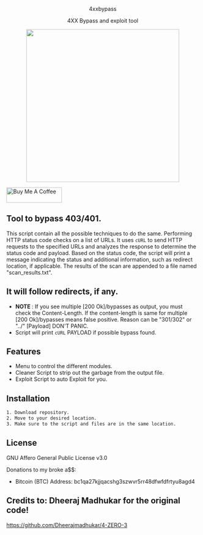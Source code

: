 <p align="center">
4xxbypass
</p>

<p align="center">
4XX Bypass and exploit tool
</p>


<p align="center">
  <img width="400" src="https://user-images.githubusercontent.com/43219706/216733814-26945b8b-0454-4194-bc70-0441802a6c71.png">
</p>


<a href="https://www.buymeacoffee.com/notarealdev" target="_blank"><img src="https://cdn.buymeacoffee.com/buttons/v2/default-blue.png" alt="Buy Me A Coffee" style="height: 40px !important;width: 145px !important;" ></a>

## Tool to bypass 403/401.
This script contain all the possible techniques to do the same. Performing HTTP status code checks on a list of URLs. It uses `cURL` to send HTTP requests to the specified URLs and analyzes the response to determine the status code and payload. Based on the status code, the script will print a message indicating the status and additional information, such as redirect location, if applicable. The results of the scan are appended to a file named "scan_results.txt".
## It will follow redirects, if any.

- **NOTE** : If you see multiple [200 Ok]/bypasses as output, you must check the Content-Length. If the content-length is same for multiple [200 Ok]/bypasses means false positive. Reason can be "301/302" or "../" [Payload] DON'T PANIC.
- Script will print `cURL` PAYLOAD if possible bypass found.


## Features
* Menu to control the different modules.
* Cleaner Script to strip out the garbage from the output file.
* Exploit Script to auto Exploit for you.


## Installation

```sh
1. Download repository.
2. Move to your desired location.
3. Make sure to the script and files are in the same location.
```
## License
GNU Affero General Public License v3.0

Donations to my broke a$$:
* Bitcoin (BTC) Address: bc1qa27kjjqacshg3szwvr5rr48dfwfdfrtyu8agd4

## Credits to: Dheeraj Madhukar for the original code!
https://github.com/Dheerajmadhukar/4-ZERO-3
